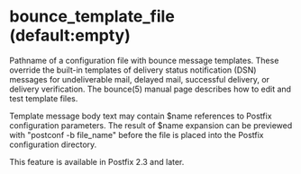 # bounce_template_file (default:empty) 

 Pathname of a configuration file with bounce message templates.
These override the built-in templates of delivery status notification
(DSN) messages for undeliverable mail, delayed mail, successful
delivery, or delivery verification. The bounce(5) manual page
describes how to edit and test template files.  

 Template message body text may contain $name references to
Postfix configuration parameters. The result of $name expansion can
be previewed with "postconf -b file_name" before the file
is placed into the Postfix configuration directory.  

 This feature is available in Postfix 2.3 and later.  


